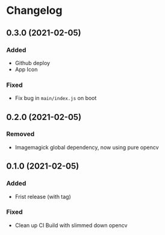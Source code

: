 # Changelog

## 0.3.0 (2021-02-05)

### Added

- Github deploy
- App Icon

### Fixed

- Fix bug in `main/index.js` on boot

## 0.2.0 (2021-02-05)

### Removed

- Imagemagick global dependency, now using pure opencv

## 0.1.0 (2021-02-05)

### Added

- Frist release (with tag)

### Fixed

- Clean up CI Build with slimmed down opencv
